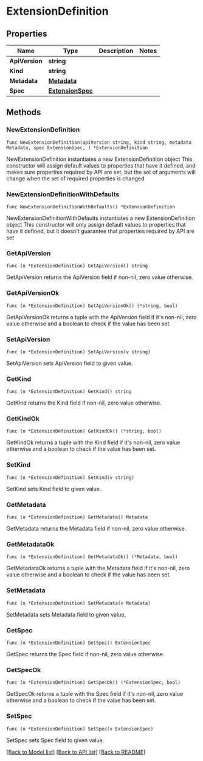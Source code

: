 # ExtensionDefinition

## Properties

Name | Type | Description | Notes
------------ | ------------- | ------------- | -------------
**ApiVersion** | **string** |  | 
**Kind** | **string** |  | 
**Metadata** | [**Metadata**](Metadata.md) |  | 
**Spec** | [**ExtensionSpec**](ExtensionSpec.md) |  | 

## Methods

### NewExtensionDefinition

`func NewExtensionDefinition(apiVersion string, kind string, metadata Metadata, spec ExtensionSpec, ) *ExtensionDefinition`

NewExtensionDefinition instantiates a new ExtensionDefinition object
This constructor will assign default values to properties that have it defined,
and makes sure properties required by API are set, but the set of arguments
will change when the set of required properties is changed

### NewExtensionDefinitionWithDefaults

`func NewExtensionDefinitionWithDefaults() *ExtensionDefinition`

NewExtensionDefinitionWithDefaults instantiates a new ExtensionDefinition object
This constructor will only assign default values to properties that have it defined,
but it doesn't guarantee that properties required by API are set

### GetApiVersion

`func (o *ExtensionDefinition) GetApiVersion() string`

GetApiVersion returns the ApiVersion field if non-nil, zero value otherwise.

### GetApiVersionOk

`func (o *ExtensionDefinition) GetApiVersionOk() (*string, bool)`

GetApiVersionOk returns a tuple with the ApiVersion field if it's non-nil, zero value otherwise
and a boolean to check if the value has been set.

### SetApiVersion

`func (o *ExtensionDefinition) SetApiVersion(v string)`

SetApiVersion sets ApiVersion field to given value.


### GetKind

`func (o *ExtensionDefinition) GetKind() string`

GetKind returns the Kind field if non-nil, zero value otherwise.

### GetKindOk

`func (o *ExtensionDefinition) GetKindOk() (*string, bool)`

GetKindOk returns a tuple with the Kind field if it's non-nil, zero value otherwise
and a boolean to check if the value has been set.

### SetKind

`func (o *ExtensionDefinition) SetKind(v string)`

SetKind sets Kind field to given value.


### GetMetadata

`func (o *ExtensionDefinition) GetMetadata() Metadata`

GetMetadata returns the Metadata field if non-nil, zero value otherwise.

### GetMetadataOk

`func (o *ExtensionDefinition) GetMetadataOk() (*Metadata, bool)`

GetMetadataOk returns a tuple with the Metadata field if it's non-nil, zero value otherwise
and a boolean to check if the value has been set.

### SetMetadata

`func (o *ExtensionDefinition) SetMetadata(v Metadata)`

SetMetadata sets Metadata field to given value.


### GetSpec

`func (o *ExtensionDefinition) GetSpec() ExtensionSpec`

GetSpec returns the Spec field if non-nil, zero value otherwise.

### GetSpecOk

`func (o *ExtensionDefinition) GetSpecOk() (*ExtensionSpec, bool)`

GetSpecOk returns a tuple with the Spec field if it's non-nil, zero value otherwise
and a boolean to check if the value has been set.

### SetSpec

`func (o *ExtensionDefinition) SetSpec(v ExtensionSpec)`

SetSpec sets Spec field to given value.



[[Back to Model list]](../README.md#documentation-for-models) [[Back to API list]](../README.md#documentation-for-api-endpoints) [[Back to README]](../README.md)


